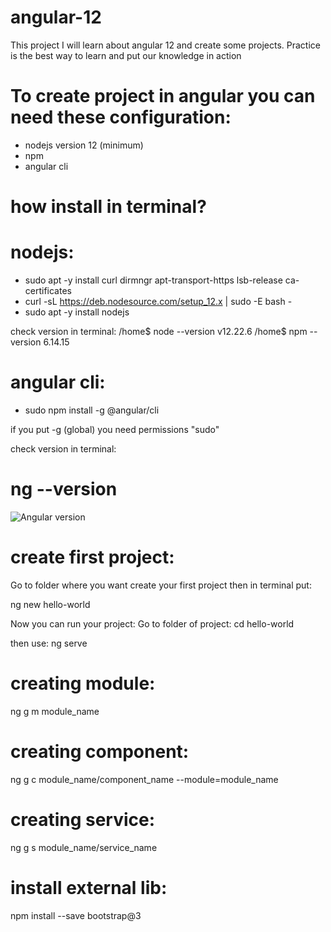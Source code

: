 # angular-12
This project I will learn about angular 12 and create some projects. Practice is the best way to learn and put our knowledge  in action

# To create project in angular you can need these configuration:

* nodejs version 12 (minimum)
* npm 
* angular cli


# how install in terminal?

# nodejs: 
* sudo apt -y install curl dirmngr apt-transport-https lsb-release ca-certificates
* curl -sL https://deb.nodesource.com/setup_12.x | sudo -E bash -
* sudo apt -y install nodejs

check version in terminal:
/home$ node --version
v12.22.6
/home$ npm --version
6.14.15


# angular cli:
* sudo npm install -g @angular/cli

if you put -g (global) you need permissions "sudo"

check version in terminal:

# ng --version


![Angular version](https://miro.medium.com/max/474/1*cRQJaiT9rddJquEdxv0yCw.png)



# create first project:
Go to folder where you want create your first project then in terminal put:

ng new hello-world

Now you can run your project:
Go to folder of project:
cd hello-world

then use:
ng serve


# creating module:
ng g m module_name

# creating component:
ng g c module_name/component_name --module=module_name

# creating service:

ng g s module_name/service_name


# install external lib:
npm install --save bootstrap@3
